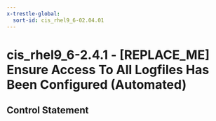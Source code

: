 ```yaml
---
x-trestle-global:
  sort-id: cis_rhel9_6-02.04.01
---
```


# cis_rhel9_6-2.4.1 - \[REPLACE_ME\] Ensure Access To All Logfiles Has Been Configured (Automated)

## Control Statement
